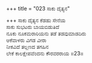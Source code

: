 +++
title = "023 ಸಾಕು ದೈತ್ಯನ"

+++
ಸಾಕು ದೈತ್ಯನ ಕೆಡಹು ಸೇನೆಯ  
ಸಾಕು ಸುಭಟರು ಬಾಯಬಿಡುತಿದೆ  
ನೂಕು ನೂಕಮರಾರಿಯನು ತಡೆ ತಡವುಮಾಡದಿರು  
ಆಕೆವಾಳರು ವಿಗಡ ವೀರಾ  
ನೀಕವಿದೆ ತಲ್ಲಣದ ತಗಹಿನ  
ಲೇಕೆ ಕಾಲಕ್ಷೇಪವೆಂದನು ಕೌರವರರಾಯ    ॥23॥